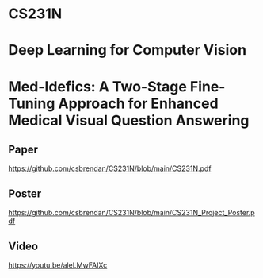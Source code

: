 # CS231N  
# Deep Learning for Computer Vision

#

# Med-Idefics: A Two-Stage Fine-Tuning Approach for Enhanced Medical Visual Question Answering

## Paper
https://github.com/csbrendan/CS231N/blob/main/CS231N.pdf

## Poster
https://github.com/csbrendan/CS231N/blob/main/CS231N_Project_Poster.pdf

## Video
https://youtu.be/aleLMwFAIXc

